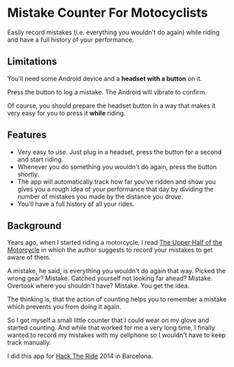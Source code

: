 Mistake Counter For Motocyclists
================================

Easily record mistakes (i.e. everything you wouldn't do again) while riding
and have a full history of your performance.

Limitations
-----------

You'll need some Android device and a __headset with a button__ on it.

Press the button to log a mistake. The Android will vibrate to confirm.

Of course, you should prepare the headset button in a way that makes it
very easy for you to press it __while__ riding.

Features
--------

* Very easy to use. Just plug in a headset, press the button for a second
  and start riding.
* Whenever you do something you wouldn't do again, press the button
  shortly.
* The app will automatically track how far you've ridden and show you
  gives you a rough idea of your performance that day by dividing
  the number of mistakes you made by the distance you drove.
* You'll have a full history of all your rides.

Background
----------

Years ago, when I started riding a motorcycle, I read
[The Upper Half of the Motorcycle][1] in which the author suggests
to record your mistakes to get aware of them.

A mistake, he said, is everything you wouldn't do again that way.
Picked the wrong gear? Mistake.
Catched yourself not looking far ahead? Mistake.
Overtook where you shouldn't have? Mistake.
You get the idea.

The thinking is, that the action of counting helps you to remember a
mistake which prevents you from doing it again.

So I got myself a small little counter that I could wear on my glove
and started counting. And while that worked for me a very long time,
I finally wanted to record my mistakes with my cellphone so I wouldn't
have to keep track manually.

I did this app for [Hack The Ride][2] 2014 in Barcelona.

[1]:http://www.amazon.com/The-Upper-Half-Motorcycle-Machine/dp/1884313752
[2]:http://www.hacktheride.org
